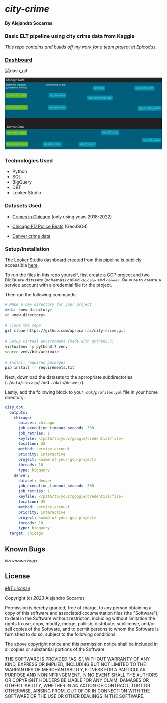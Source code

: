 # _city-crime_ 

#### By Alejandro Socarras

<!-- ###  _Exploring Crime in Major US Cities_ -->

### Basic ELT pipeline using city crime data from Kaggle

_This repo contains and builds off my work for a [team project](https://github.com/apsocarras/team-week2) at [Epicodus](https://www.epicodus.com/)_. 

  ### [Dashboard](https://datastudio.google.com/reporting/d14cea99-515b-40f4-a3da-bb06626ad1ad)


![dash_gif](./img/city_crime_dash2.gif)

![Chicago/Denver](img/v3_ERD.resized.png)

### Technologies Used

* Python
* SQL
* BigQuery
* DBT
* Looker Studio

### Datasets Used

* [Crimes in Chicago](https://www.kaggle.com/datasets/onlyrohit/crimes-in-chicago) (only using years 2018-2022)

* [Chicago PD Police Beats](https://data.cityofchicago.org/Public-Safety/Boundaries-Police-Beats-current-/aerh-rz74) (GeoJSON)

* [Denver crime data](https://www.kaggle.com/datasets/paultimothymooney/denver-crime-data)


### Setup/Installation
The Looker Studio dashboard created from this pipeline is publicly accessible [here](https://datastudio.google.com/reporting/d14cea99-515b-40f4-a3da-bb06626ad1ad).

To run the files in this repo yourself, first create a GCP project and two BigQuery datasets (schemas) called `chicago` and `denver`. Be sure to create a service account with a credential file for the project. 

Then run the following commands: 

```bash
# Make a new directory for your project 
mkdir <new-directory>
cd <new-directory>

# Clone the repo  
git clone https://github.com/apsocarras/city-crime.git

# Setup virtual environment (made with python3.7)
virtualenv -p python3.7 venv 
source venv/bin/activate

# Install required packages 
pip install -r requirements.txt
```

Next, download the datasets to the appropriate subdirectories (`./data/chicago/` and `./data/denver/`).


Lastly, add the following block to your `.dbt/profiles.yml` file in your home directory: 
```yaml
city_dbt:
  outputs:
    chicago:
      dataset: chicago
      job_execution_timeout_seconds: 300
      job_retries: 1
      keyfile: </path/to/your/google/credential/file>
      location: US
      method: service-account
      priority: interactive
      project: <name-of-your-gcp-project>
      threads: 10
      type: bigquery
    denver:
      dataset: denver
      job_execution_timeout_seconds: 300
      job_retries: 1
      keyfile: </path/to/your/google/credential/file>
      location: US
      method: service-account
      priority: interactive
      project: <name-of-your-gcp-project>
      threads: 10
      type: bigquery
  target: chicago
```

## Known Bugs

_No known bugs._

## License

_[MIT License](https://opensource.org/licenses/MIT)_

Copyright (c) _2023_ Alejandro Socarras

Permission is hereby granted, free of charge, to any person obtaining a copy of this software and associated documentation files (the "Software"), to deal in the Software without restriction, including without limitation the rights to use, copy, modify, merge, publish, distribute, sublicense, and/or sell copies of the Software, and to permit persons to whom the Software is furnished to do so, subject to the following conditions:

The above copyright notice and this permission notice shall be included in all copies or substantial portions of the Software.

THE SOFTWARE IS PROVIDED "AS IS", WITHOUT WARRANTY OF ANY KIND, EXPRESS OR IMPLIED, INCLUDING BUT NOT LIMITED TO THE WARRANTIES OF MERCHANTABILITY, FITNESS FOR A PARTICULAR PURPOSE AND NONINFRINGEMENT. IN NO EVENT SHALL THE AUTHORS OR COPYRIGHT HOLDERS BE LIABLE FOR ANY CLAIM, DAMAGES OR OTHER LIABILITY, WHETHER IN AN ACTION OF CONTRACT, TORT OR OTHERWISE, ARISING FROM, OUT OF OR IN CONNECTION WITH THE SOFTWARE OR THE USE OR OTHER DEALINGS IN THE SOFTWARE.





